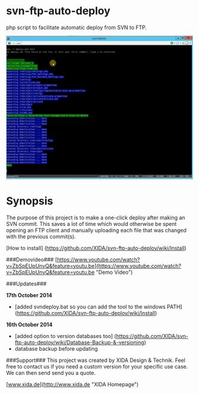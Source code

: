 svn-ftp-auto-deploy
===================

php script to facilitate automatic deploy from SVN to FTP.

![Deploy SVN to FTP](https://github.com/XIDA/svn-ftp-auto-deploy/raw/master/images/eyecatcher.png)


Synopsis
========

The purpose of this project is to make a one-click deploy after making an SVN commit. This saves a lot of time which would otherwise be spent opening an FTP client and manually uploading each file that was changed with the previous commit(s).


[How to install] (https://github.com/XIDA/svn-ftp-auto-deploy/wiki/Install)


###Demovideo###
[https://www.youtube.com/watch?v=ZbSpEUpUnyQ&feature=youtu.be](https://www.youtube.com/watch?v=ZbSpEUpUnyQ&feature=youtu.be "Demo Video")


###Updates###

**17th October 2014**
- [added svndeploy.bat so you can add the tool to the windows PATH] (https://github.com/XIDA/svn-ftp-auto-deploy/wiki/Install)


**16th October 2014**
- [added option to version databases too] (https://github.com/XIDA/svn-ftp-auto-deploy/wiki/Database-Backup-&-versioning)
- database backup before updating

###Support###
This project was created by XIDA Design & Technik.
Feel free to contact us if you need a custom version for your specific use case.
We can then send send you a quote.

[www.xida.de](http://www.xida.de "XIDA Homepage")





